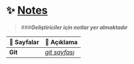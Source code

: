 # ✨ <ins> Notes</ins>
> ###_**Geliştiriciler için notlar yer almaktadır**_

| 📂 Sayfalar | 📌 Açıklama|
|---------------|-------------------|
| **Git**     | [_git sayfası_](git/Git.md)| 